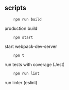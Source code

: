## scripts
````
    npm run build
````
production build

````
    npm start
````
start webpack-dev-server

````
    npm t
````
run tests with coverage (Jest)

````
    npm run lint
````
run linter (eslint)
